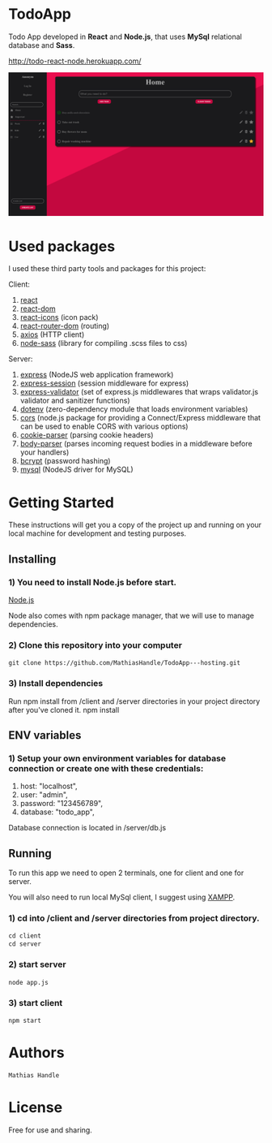 # TodoApp
Todo App developed in **React** and **Node.js**, that uses **MySql** relational database and **Sass**.

http://todo-react-node.herokuapp.com/

![](view.png)

# Used packages
I used these third party tools and packages for this project:

Client:
1) [react](https://reactjs.org/)
2) [react-dom](https://reactjs.org/docs/react-dom.html)
3) [react-icons](https://react-icons.github.io/react-icons/) (icon pack)
4) [react-router-dom](https://reactrouter.com/web/guides/quick-start) (routing)
5) [axios](https://github.com/axios/axios) (HTTP client)
6) [node-sass](https://www.npmjs.com/package/node-sass) (library for compiling .scss files to css)

Server:
1) [express](https://expressjs.com/) (NodeJS web application framework)
2) [express-session](https://www.npmjs.com/package/express-session) (session middleware for express)
3) [express-validator](https://express-validator.github.io/docs/) (set of express.js middlewares that wraps validator.js validator and sanitizer functions)
4) [dotenv](https://www.npmjs.com/package/dotenv) (zero-dependency module that loads environment variables)
5) [cors](https://www.npmjs.com/package/cors) (node.js package for providing a Connect/Express middleware that can be used to enable CORS with various options)
6) [cookie-parser](https://www.npmjs.com/package/cookie-parser) (parsing cookie headers)
7) [body-parser](https://www.npmjs.com/package/body-parser) (parses incoming request bodies in a middleware before your handlers)
8) [bcrypt](https://www.npmjs.com/package/bcrypt) (password hashing)
9) [mysql](https://www.npmjs.com/package/mysql) (NodeJS driver for MySQL)

# Getting Started

These instructions will get you a copy of the project up and running on your local machine for development and testing purposes.
## Installing

### 1) You need to install Node.js before start.
[Node.js](https://nodejs.org/en/)

Node also comes with npm package manager, that we will use to manage dependencies.

### 2) Clone this repository into your computer
    git clone https://github.com/MathiasHandle/TodoApp---hosting.git

### 3) Install dependencies
Run npm install from /client and /server directories in your project directory after you've cloned it.
    npm install
    
## ENV variables

###  1) Setup your own environment variables for database connection or create one with these credentials:

1) host: "localhost",
2) user: "admin",
3) password: "123456789",
4) database: "todo_app",

Database connection is located in /server/db.js

## Running
To run this app we need to open 2 terminals, one for client and one for server.

You will also need to run local MySql client, I suggest using [XAMPP](https://www.apachefriends.org/index.html).

### 1) cd into /client and /server directories from project directory.
    cd client
    cd server
    
### 2) start server
    node app.js
    
### 3) start client
    npm start


# Authors

    Mathias Handle

# License

Free for use and sharing.
